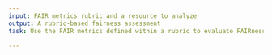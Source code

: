 ```yaml
---
input: FAIR metrics rubric and a resource to analyze
output: A rubric-based fairness assessment
task: Use the FAIR metrics defined within a rubric to evaluate FAIRness and complete an assessment.

---
```


